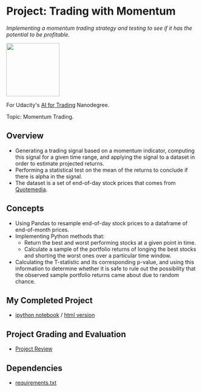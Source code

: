 # Project: Trading with Momentum
*Implementing a momentum trading strategy and testing to see if it has the potential to be profitable.*

<img src="https://github.com/jamesdellinger/ai_for_trading_nanodegree_trading_with_momentum_project/blob/master/aitndlogo.png" height="140">

For Udacity's [AI for Trading](https://www.udacity.com/course/ai-for-trading--nd880) Nanodegree.

Topic: Momentum Trading.

## Overview
* Generating a trading signal based on a momentum indicator, computing this signal for a given time range, and applying the signal to a dataset in order to estimate projected returns.
* Performing a statistical test on the mean of the returns to conclude if there is alpha in the signal.
* The dataset is a set of end-of-day stock prices that comes from [Quotemedia](http://www.quotemedia.com/).

## Concepts
* Using Pandas to resample end-of-day stock prices to a dataframe of end-of-month prices.
* Implementing Python methods that:
    * Return the best and worst performing stocks at a given point in time.
    * Calculate a sample of the portfolio returns of longing the best stocks and shorting the worst ones over a particular time window.
* Calculating the T-statistic and its corresponding p-value, and using this information to determine whether it is safe to rule out the possibility that the observed sample portfolio returns came about due to random chance.

## My Completed Project
* [ipython notebook](https://github.com/jamesdellinger/ai_for_trading_nanodegree_trading_with_momentum_project/blob/master/project_1_starter.ipynb) / [html version](http://htmlpreview.github.com/?https://github.com/jamesdellinger/ai_for_trading_nanodegree_trading_with_momentum_project/blob/master/project_1_starter.html)

## Project Grading and Evaluation
* [Project Review](https://github.com/jamesdellinger/ai_for_trading_nanodegree_trading_with_momentum_project/blob/master/trading_with_momentum_project_review.pdf)

## Dependencies
* [requirements.txt](https://github.com/jamesdellinger/ai_for_trading_nanodegree_trading_with_momentum_project/blob/master/requirements.txt)

